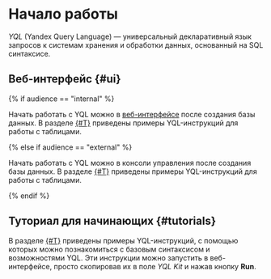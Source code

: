 # Начало работы

*YQL* (Yandex Query Language) — универсальный декларативный язык запросов к системам хранения и обработки данных, основанный на SQL синтаксисе.

## Веб-интерфейс {#ui}

{% if audience == "internal" %}

Начать работать с YQL можно в [веб-интерфейсе](https://yql.yandex-team.ru/Tutorial/ydb_01_Create_demo_tables) после создания базы данных. В разделе [{#T}](../../quickstart.md#replace-data) приведены примеры YQL-инструкций для работы с таблицами.

{% else if audience == "external" %}

Начать работать с YQL можно в консоли управления после создания базы данных. В разделе [{#T}](../../quickstart.md#replace-data) приведены примеры YQL-инструкций для работы с таблицами.

{% endif %}

## Туториал для начинающих {#tutorials}

В разделе [{#T}](../tutorial/create_demo_tables.md) приведены примеры YQL-инструкций, с помощью которых можно познакомиться с базовым синтаксисом и возможностями YQL. Эти инструкции можно запустить в веб-интерфейсе, просто скопировав их в поле *YQL Kit* и нажав кнопку **Run**.